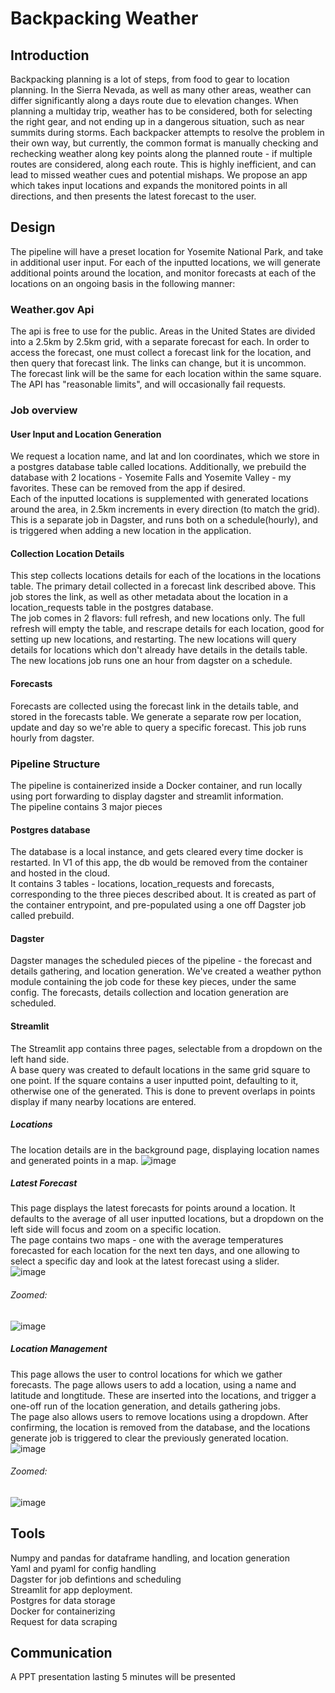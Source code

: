 # Backpacking Weather

## Introduction
Backpacking planning is a lot of steps, from food to gear to location planning. In the Sierra Nevada, as well as many other areas, weather can differ significantly along a days route due to elevation changes. When planning a multiday trip, weather has to be considered, both for selecting the right gear, and not ending up in a dangerous situation, such as near summits during storms. 
Each backpacker attempts to resolve the problem in their own way, but currently, the common format is manually checking and rechecking weather along key points along the planned route - if multiple routes are considered, along each route. This is highly inefficient, and can lead to missed weather cues and potential mishaps. We propose an app which takes input locations and expands the monitored points in all directions, and then presents the latest forecast to the user. 

## Design 
The pipeline will have a preset location for Yosemite National Park, and take in additional user input. For each of the inputted locations, we will generate additional points around the location, and monitor forecasts at each of the locations on an ongoing basis in the following manner: 
### Weather.gov Api
The api is free to use for the public. Areas in the United States are divided into a 2.5km by 2.5km grid, with a separate forecast for each. In order to access the forecast, one must collect a forecast link for the location, and then query that forecast link. The links can change, but it is uncommon.  
The forecast link will be the same for each location within the same square.  
The API has "reasonable limits", and will occasionally fail requests. 
### Job overview  
#### User Input and Location Generation
We request a location name, and lat and lon coordinates, which we store in a postgres database table called locations. Additionally, we prebuild the database with 2 locations - Yosemite Falls and Yosemite Valley - my favorites. These can be removed from the app if desired.  
Each of the inputted locations is supplemented with generated locations around the area, in 2.5km increments in every direction (to match the grid). This is a separate job in Dagster, and runs both on a schedule(hourly), and is triggered when adding a new location in the application. 


#### Collection Location Details
This step collects locations details for each of the locations in the locations table. The primary detail collected in a forecast link described above. This job stores the link, as well as other metadata about the location in a location_requests table in the postgres database.  
The job comes in 2 flavors: full refresh, and new locations only. The full refresh will empty the table, and rescrape details for each location, good for setting up new locations, and restarting.  The new locations will query details for locations which don't already have details in the details table.  
The new locations job runs one an hour from dagster on a schedule. 

#### Forecasts 
Forecasts are collected using the forecast link in the details table, and stored in the forecasts table. We generate a separate row per location, update and day so we're able to query a specific forecast. 
This job runs hourly from dagster. 


### Pipeline Structure
The pipeline is containerized inside a Docker container, and run locally using port forwarding to display dagster and streamlit information.  
The pipeline contains 3 major pieces

#### Postgres database
The database is a local instance, and gets cleared every time docker is restarted. In V1 of this app, the db would be removed from the container and hosted in the cloud.  
It contains 3 tables - locations, location_requests and forecasts, corresponding to the three pieces described about.  It is created as part of the container entrypoint, and pre-populated using a one off Dagster job called prebuild. 

#### Dagster
Dagster manages the scheduled pieces of the pipeline - the forecast and details gathering, and location generation. We've created a weather python module containing the job code for these key pieces, under the same config. The forecasts, details collection and location generation are scheduled. 

#### Streamlit 
The Streamlit app contains three pages, selectable from a dropdown on the left hand side.  
A base query was created to default locations in the same grid square to one point. If the square contains a user inputted point, defaulting to it, otherwise one of the generated. This is done to prevent overlaps in points display if many nearby locations are entered.  

##### Locations
The location details are in the background page, displaying location names and generated points in a map. 
![image](https://github.com/mpolyakova/weather-metis-engineering/blob/master/code/images/background-full-page.png)


##### Latest Forecast
This page displays the latest forecasts for points around a location. It defaults to the average of all user inputted locations, but a dropdown on the left side will focus and zoom on a specific location.  
The page contains two maps - one with the average temperatures forecasted for each location for the next ten days, and one allowing to select a specific day and look at the latest forecast using a slider.  
![image](https://github.com/mpolyakova/weather-metis-engineering/blob/master/code/images/forecasts-full-gate.png)
###### Zoomed:
![image](https://github.com/mpolyakova/weather-metis-engineering/blob/master/code/images/forecast-by-day-zoomed.png)

##### Location Management
This page allows the user to control locations for which we gather forecasts. The page allows users to add a location, using a name and latitude and longtitude. These are inserted into the locations, and trigger a one-off run of the location generation, and details gathering jobs.  
The page also allows users to remove locations using a dropdown. After confirming, the location is removed from the database, and the locations generate job is triggered to clear the previously generated location. 
![image](https://github.com/mpolyakova/weather-metis-engineering/blob/master/code/images/manage-locations-full-page.png)
###### Zoomed: 
![image](https://github.com/mpolyakova/weather-metis-engineering/blob/master/code/images/delete-zoomed.png)

## Tools 
Numpy and pandas for dataframe handling, and location generation  
Yaml and pyaml for config handling  
Dagster for job defintions and scheduling  
Streamlit for app deployment.   
Postgres for data storage  
Docker for containerizing   
Request for data scraping   



## Communication
A PPT presentation lasting 5 minutes will be presented 






